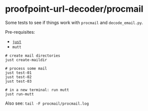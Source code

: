 # proofpoint-url-decoder/procmail

Some tests to see if things work with `procmail` and `decode_email.py`.

Pre-requisites:
- [`just`](https://github.com/casey/just#packages)
- `mutt`

```
# create mail directories
just create-maildir

# process some mail
just test-01
just test-02
just test-03

# in a new terminal: run mutt
just run-mutt
```

Also see: `tail -F procmail/procmail.log`
